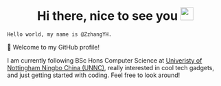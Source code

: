 <h1 align="center">Hi there, nice to see you <img src="https://emojis.slackmojis.com/emojis/images/1531849430/4246/blob-sunglasses.gif?1531849430" width="30"/></h1>

```
Hello world, my name is @ZzhangYH.
```

👋 Welcome to my GitHub profile!

I am currently following BSc Hons Computer Science at [Univeristy of Nottingham Ningbo China (UNNC)](https://www.nottingham.edu.cn/en/), really interested in cool tech gadgets, and just getting started with coding. Feel free to look around!
